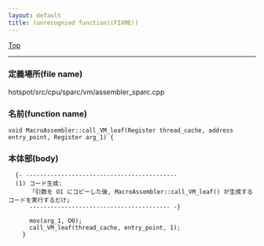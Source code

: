 ```yaml
---
layout: default
title: (unrecognied function)(FIXME!)
---
```

[Top](../index.html)

--- 
### 定義場所(file name)
hotspot/src/cpu/sparc/vm/assembler_sparc.cpp

### 名前(function name)
```
void MacroAssembler::call_VM_leaf(Register thread_cache, address entry_point, Register arg_1) {
```

### 本体部(body)
```
  {- -------------------------------------------
  (1) コード生成:
      「引数を O1 にコピーした後, MacroAssembler::call_VM_leaf() が生成するコードを実行するだけ」
      ---------------------------------------- -}

	  mov(arg_1, O0);
	  call_VM_leaf(thread_cache, entry_point, 1);
	}
	
```


